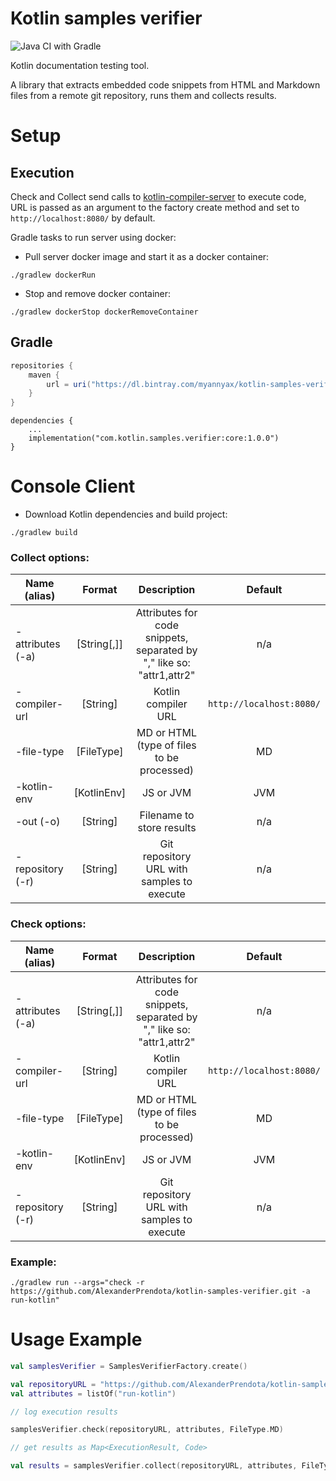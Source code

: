 # Kotlin samples verifier

![Java CI with Gradle](https://github.com/AlexanderPrendota/kotlin-samples-verifier/workflows/Java%20CI%20with%20Gradle/badge.svg)

Kotlin documentation testing tool.

A library that extracts embedded code snippets from HTML and Markdown files from a remote git repository, runs them and collects results.

# Setup

## Execution
Check and Collect send calls to [kotlin-compiler-server](https://github.com/AlexanderPrendota/kotlin-compiler-server) to execute code,
URL is passed as an argument to the factory create method and set to `http://localhost:8080/` by default.

Gradle tasks to run server using docker:

* Pull server docker image and start it as a docker container:

```shell
./gradlew dockerRun
```

* Stop and remove docker container:

```shell
./gradlew dockerStop dockerRemoveContainer
```

## Gradle

```groovy
repositories {
    maven {
        url = uri("https://dl.bintray.com/myannyax/kotlin-samples-verifier")
    }
}
```
```
dependencies {
    ...
    implementation("com.kotlin.samples.verifier:core:1.0.0")
}
```

# Console Client

* Download Kotlin dependencies and build project:

```shell
./gradlew build
```

### Collect options:
  | Name (alias) | Format | Description | Default |
  | ------------- |:-------------:| :-----:|:-------------:|
  |-attributes (-a) | [String[,]] | Attributes for code snippets, separated by "," like so: "attr1,attr2" | n/a |
  |-compiler-url | [String] | Kotlin compiler URL | `http://localhost:8080/` |
  |-file-type | [FileType] | MD or HTML (type of files to be processed) | MD |
  |-kotlin-env | [KotlinEnv] | JS or JVM | JVM |
  |-out (-o) | [String] | Filename to store results | n/a |
  |-repository (-r) | [String] | Git repository URL with samples to execute | n/a |
  
### Check options:
  | Name (alias) | Format | Description | Default |
  | ------------- |:-------------:| :-----:|:-------------:|
  |-attributes (-a) | [String[,]] | Attributes for code snippets, separated by "," like so: "attr1,attr2"|  n/a |
  |-compiler-url | [String] | Kotlin compiler URL | `http://localhost:8080/` |
  |-file-type | [FileType] | MD or HTML (type of files to be processed) | MD |
  |-kotlin-env | [KotlinEnv] | JS or JVM | JVM |
  |-repository (-r) | [String] | Git repository URL with samples to execute| n/a |
  
  
### Example:

```shell
./gradlew run --args="check -r https://github.com/AlexanderPrendota/kotlin-samples-verifier.git -a run-kotlin"
```

# Usage Example

```kotlin
val samplesVerifier = SamplesVerifierFactory.create()

val repositoryURL = "https://github.com/AlexanderPrendota/kotlin-samples-verifier.git"
val attributes = listOf("run-kotlin")

// log execution results

samplesVerifier.check(repositoryURL, attributes, FileType.MD)

// get results as Map<ExecutionResult, Code>

val results = samplesVerifier.collect(repositoryURL, attributes, FileType.MD)
```
